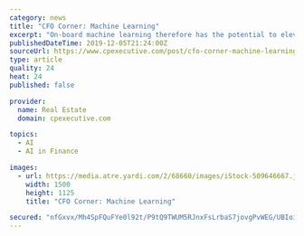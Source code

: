 ```yaml
---
category: news
title: "CFO Corner: Machine Learning"
excerpt: "On-board machine learning therefore has the potential to elevate security of IoT devices in the sector and even minimize financial losses if a cyber ... Steven Bandolik is a managing director with Deloitte Services LP and a senior leader in Deloitte¹s ..."
publishedDateTime: 2019-12-05T21:24:00Z
sourceUrl: https://www.cpexecutive.com/post/cfo-corner-machine-learning/
type: article
quality: 24
heat: 24
published: false

provider:
  name: Real Estate
  domain: cpexecutive.com

topics:
  - AI
  - AI in Finance

images:
  - url: https://media.atre.yardi.com/2/68660/images/iStock-509646667.jpg
    width: 1500
    height: 1125
    title: "CFO Corner: Machine Learning"

secured: "nfGxvx/Mh4SpFQuFYe0l92t/P9tQ9TWUM5RJnxFsLrbaS7jovgPvWEG/UBIoi12sBswIc6ZPnpJUJAFUmntbU+M+Wny/NVKnKbaKtSpNged/SK32u/Y9XrI8TMaYIuehU25FSRpke3v67RbBoR4LjijTLId72y/cUUz4IWmcQDg1HbiZ2sUcf8QXyASKh7kX+LQ5LBHhNf3gqZPpY9olRtGWtGDilvSUv52WSHg9yvuomtvk5rMfC9r7Hq1bCXYmuKvpZbvGFmOVL1Sf1APbcg==;Qkfjn5ghXRfqAy9XwZNYhw=="
---
```


